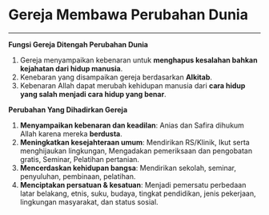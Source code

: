 # Gereja Membawa Perubahan Dunia
---

**Fungsi Gereja Ditengah Perubahan Dunia**
1. Gereja menyampaikan kebenaran untuk **menghapus kesalahan bahkan kejahatan dari hidup manusia**.
2. Kenebaran yang disampaikan gereja berdasarkan **Alkitab**.
3. Kebenaran Allah dapat merubah kehidupan manusia dari **cara hidup yang salah menjadi cara hidup yang benar**.

**Perubahan Yang Dihadirkan Gereja**
1. **Menyampaikan kebenaran dan keadilan**: Anias dan Safira dihukum Allah karena mereka **berdusta**.
2. **Meningkatkan kesejahteraan umum**: Mendirikan RS/Klinik, Ikut serta menghijaukan lingkungan, Mengadakan pemeriksaan dan pengobatan gratis, Seminar, Pelatihan pertanian.
3. **Mencerdaskan kehidupan bangsa**: Mendirikan sekolah, seminar, penyuluhan, pembinaan, pelatihan.
4. **Menciptakan persatuan & kesatuan**: Menjadi pemersatu perbedaan latar belakang, etnis, suku, budaya, tingkat pendidikan, jenis pekerjaan, lingkungan masyarakat, dan status sosial.